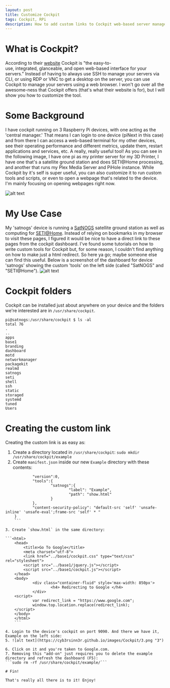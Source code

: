 ```yaml
---
layout: post
title: Customize Cockpit
tags: Cockpit, RPi
description: How to add custom links to Cockpit web-based server management tool.
---
```



# What is Cockpit?
According to their [website](https://cockpit-project.org/) Cockpit is "the easy-to-use, integrated, glanceable, and open web-based interface for your servers." Instead of having to always use SSH to manage your servers via CLI, or using RDP or VNC to get a desktop on the server, you can use Cockpit to manage your servers using a web browser. I won't go over all the awesome-ness that Cockpit offers (that's what their website is for), but I will show you how to customize the tool.


# Some Background
I have cockpit running on 3 Raspberry Pi devices, with one acting as the 'central manager.' That means I can login to one device (piNext in this case) and from there I can access a web-based terminal for my other devices, see their operating performance and different metrics, update them, restart applications and services, etc. A really, really useful tool! As you can see in the following image, I have one pi as my printer server for my 3D Printer, I have one that's a satellite ground station and does SETI@Home processing, and another that runs my Plex Media Server and PiHole instance. While Cockpit by it's self is super useful, you can also customize it to run custom tools and scripts, or even to open a webpage that's related to the device. I'm mainly focusing on opening webpages right now.

![alt text](https://cyb3rsinn3r.github.io/images/Cockpit/1.png "1")


# My Use Case
My 'satnogs' device is running a [SatNOGS](https://satnogs.org/) satellite ground station as well as computing for [SETI@Home](https://setiathome.berkeley.edu/). Instead of relying on bookmarks in my browser to visit these pages, I figured it would be nice to have a direct link to these pages from the cockpit dashboard. I've found some tutorials on how to write custom tools for Cockpit but, for some reason, I couldn't find anything on how to make just a html redirect. So here ya go; maybe someone else can find this useful. Below is a screenshot of the dashboard for device 'satnogs' showing the custom 'tools' on the left side (called "SatNOGS" and "SETI@Home").
![alt text](https://cyb3rsinn3r.github.io/images/Cockpit/2.png "2")


# Cockpit folders
Cockpit can be installed just about anywhere on your device and the folders we're interested are in `/usr/share/cockpit`.
```
pi@satnogs:/usr/share/cockpit $ ls -al
total 76
.
..
apps
base1
branding
dashboard
motd
networkmanager
packagekit
realmd
satnogs
seti
shell
ssh
static
storaged
systemd
tuned
Users
```

# Creating the custom link
Creating the custom link is as easy as:
1. Create a directory located in `/usr/share/cockpit`:
```sudo mkdir /usr/share/cockpit/example```
2. Create `manifest.json` inside our new `Example` directory with these contents:
```{
	        "version":0,
	        "tools":{
	                "satnogs":{
	                        "label": "Example",
	                        "path": "show.html"
	                }
	        },
	        "content-security-policy": "default-src 'self' 'unsafe-inline' 'unsafe-eval';frame-src 'self' * "
	}
	```
	
3. Create `show.html` in the same directory:
	
```<html>
	<head>
	    <title>Go To Google</title>
	    <meta charset="utf-8">
	    <link href="../base1/cockpit.css" type="text/css" rel="stylesheet">
	    <script src="../base1/jquery.js"></script>
	    <script src="../base1/cockpit.js"></script>
	</head>
	<body>
	        <div class="container-fluid" style='max-width: 850px'>
	                <h4> Redirecting to Google </h4>
	        </div>
	<script>
	        var redirect_link = "https://www.google.com";
	        window.top.location.replace(redirect_link);
	</script>
	</body>
	</html>
	```
	
4. Login to the device's cockpit on port 9090. And there we have it, Example on the left side:
5. ![alt text](https://cyb3rsinn3r.github.io/images/Cockpit/3.png "3")
	
6. Click on it and you're taken to Google.com. 
7. Removing this "add-on" just requires you to delete the example directory and refresh the dashboard (F5):
```sudo rm -rf /usr/share/cockpit/example/```
	
# Fin!

That's really all there is to it! Enjoy!
